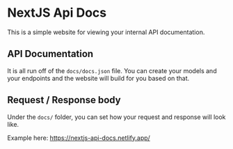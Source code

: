 # NextJS Api Docs

This is a simple website for viewing your internal API documentation. 

## API Documentation

It is all run off of the `docs/docs.json` file. You can create your models and your endpoints and the website will build for you based on that.

## Request / Response body

Under the `docs/` folder, you can set how your request and response will look like.

Example here: https://nextjs-api-docs.netlify.app/
